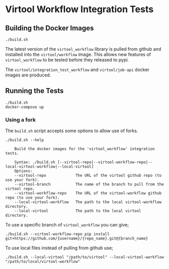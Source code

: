 # Virtool Workflow Integration Tests

## Building the Docker Images

```shell script
./build.sh
```

The latest version of the `virtool_workflow` library is pulled from github and installed into the 
`virtool/workflow` image. This allows new features of `virtool_workflow` to be tested before they 
released to pypi.

The `virtool/integration_test_workflow` and `virtool/job-api` docker images are produced.

## Running the Tests

```shell script
./build.sh
docker-compose up
```

### Using a fork

The `build.sh` script accepts some options to allow use of forks.

```shell script
./build.sh --help
```

```text
    Build the docker images for the 'virtool_workflow' integration tests.

    Syntax: ./build.sh [--virtool-repo|--virtool-workflow-repo|--local-virtool-workflow|--local-virtool]
    Options:
    --virtool-repo             The URL of the virtool github repo (to use your fork).
    --virtool-branch           The name of the branch to pull from the virtool repo.
    --virtool-workflow-repo    The URL of the virtool-workflow github repo (to use your fork).
    --local-virtool-workflow   The path to the local virtool-workflow directory.
    --local-virtool            The path to the local virtool directory.
```

To use a specific branch of `virtool_workflow` you can give;

```shell script
./build.sh --virtool-workflow-repo pip install git+https://github.com/{username}/{repo_name}.git@{branch_name}
```

To use local files instead of pulling from github use;

```shell script
./build.sh --local-virtool "/path/to/virtool" --local-virtool-workflow "/path/to/local/virtool-workflow"
```
